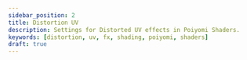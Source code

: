 ```yaml
---
sidebar_position: 2
title: Distortion UV
description: Settings for Distorted UV effects in Poiyomi Shaders.
keywords: [distortion, uv, fx, shading, poiyomi, shaders]
draft: true
---
```


